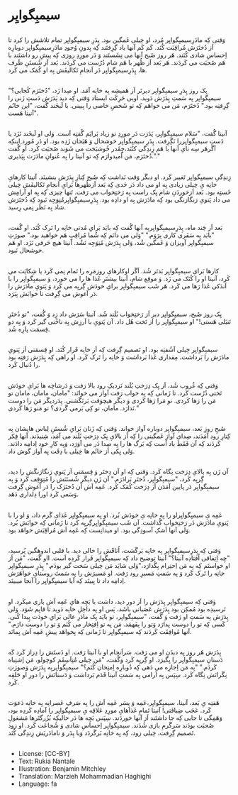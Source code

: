 # سیمبِگوایِر

##
وَقتی کِه مادَرِسیمبِگوایِر مُرد، او خِیلی غَمگین بود. پِدَرِ سیمبِگوایِر تمام تلاشش را کرد تا اَز دُختَرَش مُراقِبَت کُنَد. کَم کَم آنها یاد گِرِفتَند کِه بِدونِ وُجودِ مادَرِسیمبِگوایِر دوبارِه اِحساسِ شادی کُنَند. هَر روز صُبح آنها می نِشَستَند وَ دَر مورِدِ روزی کِه پیشِ رو داشتَند با هَم صُحبَت می کَردَند. هَر بَعد اَز ظُهر با هَم شام دُرُست می کَردَند. بَعد اَز شُستَنِ ظَرف ها، پِدَرِسیمبِگوایِر دَر اَنجامِ تَکالیفَش بِه او کُمَک می کَرد.

##
یِک روز پِدَرِ سیمبِگوایِر دیرتَر اَز هَمیشِه بِه خانِه آمَد. او صِدا زَد، "دُختَرَم کُجایی؟" سیمبِگوایِر بِه سَمتِ پِدَرَش دَوید. اوبی حَرِکَت ایستاد وَقتی کِه دید پَدَرَش دَستِ زَنی را گِرِفتِه بود." دُختَرَم، مَن می خواهَم کِه تو شَخصِ خاصی را بِبینی. با لَبخَند گُفت، "این خانُم آنیتا هَست".

##
آنیتا گُفت، "سَلام سیمبِگوایِر، پَدَرَت دَر مورِدِ تو زیاد بَرایَم گُفتِه اَست. وَلی او لَبخَند نَزَد یا دَستِ سیمبِگوایِررا نَگِرِفت. پِدَرِ سیمبِگوایِر خوشحال وَ هَیَجان زَدِه بود. او دَر مُورِد ِاینکِه اَگَرهَر سِه تایِ آنها با هَم زِندِگی کنُنَد،چِقَدر خُوشبَخت می شَوَند صُحبَت کَرد. او گُفت دُختَرَم، مَن اُمیدوارَم کِه تو آنیتا را بِه عُنوانِ مادَرَت بِپَذیری."."

##
زِندِگیِ سیمبِگوایِر تَغییر کَرد. او دیگَر وَقت نَداشت کِه صُبح کِنارِ پِدَرَش بنشینَد. آنیتا کارهایِ خانِه یِ خِیلی زیادی بِه او می داد دَر حَدی کِه بَعد اَزظُهرها بَرایِ اَنجامِ تَکالیفَش خِیلی خَستِه بود. بَعد اَزخوردَنِ شام یِک راست بِه رَختِخواب می رَفت. تَنها چیزی کِه بِه او آرامِش می داد پَتویِ رَنگارَنگی بود کِه مادَرَش بِه او دادِه بود. پِدَرِسیمبِگوایِرمُتِوَجِه نَبود کِه دُختَرَش شاد بِه نَظَر نِمی رِسید.

##
بَعد اَز چَند ماه، پِدَرِسیمبِگوایِربِه آنها گُفت کِه بایَد بَرایِ مُدتی خانِه را تَرک کُنَد. او گُفت، "بایَد بِه سَفَری کاری بِرَوَم." "وَلی می دانَم کِه شُما مُراقِبِ هَم خواهید بود." صورَتِ سیمبِگوایِر آویزان وَ غَمگین شُد، وَلی پِدَرَش مُتِوَجِه نَشُد. آنیتا هیچ حَرفی نَزَد. او هَم خوشحال نَبود.

##
کارها بَرایِ سیمبِگوایِر بَدتَر شُد. اَگَر اوکارهایِ روزمَرِه را تَمام نِمی کَرد یا شِکایَت می کَرد، آنیتا او را کُتَک می زَد. وَ موقِع شام، آنیتا بیشتَرِ غَذا ها را می خورد، وَ سیمبِگوایِر را با اَندَکی غَذا رَها می کَرد. هَر شَب سیمبِگوایِر برایِ خودَش گِریِه می کَرد وَ پَتویِ مادَرَش را دَر آغوش می گِرِفت تا خوابَش بِبَرَد.

##
یِک روز صُبح، سیمبِگوایِر دیر اَز رَختِخواب بُلَند شُد. آنیتا سَرَش داد زِد وَ گُفت، "تو دُختَرِ تَنبَلی هَستی!" او سیمبِگوایِر را اَز تَخت هُل داد. آن پَتویِ با اَرزِش بِه ناخُنی گیر کَرد وَ بِه دو قِسمَت پارِه شُد.

##
سیمبِگوایِر خِیلی آشُفتِه بود. او تَصمیم گِرِفت کِه اَز خانِه فَرار کُنَد. او قِسمَتی اَز پَتویِ مادَرَش را بَرداشت، مِقداری غَذا بَرداشت وَ خانِه را تَرک کَرد. او راهی کِه پِدَرَش رَفتِه بود را دُنبال کَرد.

##
وَقتی کِه غُروب شُد، اَز یِک دِرَختِ بُلَند نَزدیکِ رود بالا رَفت وَ دَرشاخِه ها بَرایِ خودَش تَختی دُرُست کَرد. تا زَمانی کِه بِه خواب رَفت آواز می خوانَد: "مامان، مامان، مامان تو مَن را رَها کَردی. تو مَرا رَها کَردی وَ دیگَر هیچوَقت بَرنَگَشتی. پِدَردیگَر مَن را دوست نَدارَد. مامان، تو کِی بَرمی گَردی؟ تو مَنو رَها کَردی."

##
صُبحِ روزِ بَعد، سیمبِگوایِر دوباره آواز خواند. وَقتی کِه زَنان بَرایِ شُستَنِ لِباس هایِشان بِه کِنارِ رود آمَدَند، صِدایِ آوازِ غَمگینی را کِه اَز بالایِ یِک دِرَختِ بُلَند می آمَد، شِنیدَند. آنها فِکر کَردَند کِه آن فَقَط باد اَست کِه بَرگ ها را بِه صِدا دَر می آوَرَد، وَبِه کارِ خود اِدامِه دادَند. وَلی یِکی اَز خانُم ها خِیلی با دِقَت بِه آواز گوش داد.

##
آن زَن بِه بالایِ دِرَخت نِگاه کَرد. وَقتی کِه او آن دِختَر وَ قِسمَتی اَز پَتویِ رَنگارَنگَش را دید، گِریِه کَرد، "سیمبِگوایِر، دُختَرِ بَرادَرَم." آن زَنِ دیگَر شُستَنَش را مُتِوَقِف کَرد وَ بِه سیمبِگوایِر دَر پایین آمَدَن اَز دِرَخت کُمَک کَرد. عَمِه اَش آن دُختَرَک را دَر آغوش گِرِفت وَسَعی کَرد اورا دِلداری دَهَد.

##
عَمِه یِ سیمبِگوایِراو را بِه خانِه یِ خودَش بُرد. او بِه سیمبِگوایِر غَذایِ گَرم داد، وَ او را با پَتویِ مادَرَش دَر رَختِخواب گُذاشت. آن شَب سیمبِگوایِرگِریِه کَرد تا زَمانی کِه خوابَش بُرد. وَلی آنها اَشکِ آسودِگی بود. او میدانِست کِه عَمِه اَش مُراقِبَش خواهَد بود.

##
وَقتی کِه پِدَرِسیمبِگوایِر بِه خانِه بَرگَشت، اُتاقََش را خالی دید. با قلبی اندوهگین پُرسید، "چِه اِتِفاقی اُفتادِه آنیتا؟" آنیتا توضیح داد کِه سیمبِگوایِر فَرار کَردِه اَست. ااو گُفت، "مَن اَز او خواستَم کِه بِه مَن اِحتِرام بِگُذارَد،"وَلی شایَد مَن خِیلی سَخت گیر بودَم." پِدَرِ سیمبِگوایِر خانِه را تَرک کَرد وَ بِه سَمتِ مَسیرِ رود رَفت. او مَسیرَش را بِه سَمتَ روستایِ خواهَرَش اِدامِه داد تا بِبینَد کِه آیا سیمبِگوایِر را آنجا میبینَد.

##
وَقتی کِه سیمبِگوایِر پِدَرَش را اَز دور دید، داشت با بَچِه هایِ عَمِه اَش بازی میکَرد. او تَرسیدِه بود مُمکِن بود پِدَرَش عَصَبانی باشَد، پَس او بِه داخِلِ خانِه دَوید تا قایِم شَوَد. وَلی پِدَرَش بِه سَمتِ او رَفت وَ گُفت، "سیمبِگوایِر، تو بایَد یِک مادَرِ عالی بَرایِ خودَت پِیدا کُنی. کَسی کِه تو را دوست بِدارَد وَتو را بِفَهمَد. مَن بِه تو اِفتِخار می کُنَم وَ تو را دوست دارَم." آنها مُوافِقَت کَردَند کِه سیمبِگوایِر تا زَمانی کِه بِخواهَد پیشِ عَمِه اَش بِمانَد.

##
پِدَرَش هَر روز بِه دیدَنِ او می رَفت. سَراَنجام او با آنیتا رَفت. او دَستَش را دِراز کَرد کَه دَستانِ سیمبِگوایِر را بِگیرَد. او گِریِه کَرد وَگُفت، "مَن خِیلی مُتِاَسِفَم کوچولو، مَن اِشتِباه کَردَم." "بِه مَن اِجازِه می دَهی کِه دُوبارِه اِمتِحان کُنَم؟" سیمبِگوایِربِه پِدَرَش وَصورَتِ نِگَرانَش نِگاه کَرد. سِپَس بِه آرامی بِه سَمتِ آنیتا قَدَم بَرداشت وَ دَستانَش را دورِ او حَلقِه کَرد.

##
هَفتِه یِ بَعد، آنیتا، سیمبِگوایِر،عَمِه وَ پِسَر عَمِه اَش را بِه صَرفِ عَصرانِه بِه خانِه دَعوَت کَرد. عَجَب ضِیافَتی! آنیتا تَمامِ غَذاهایِ مورِدِ عَلاقِه یِ سیمبِگوایِر را آمادِه کَردِه بود، وَهَمِگی تا جایی کِه جا داشتَند اَز آنها خوردَند. سِپَس بَچِه ها دَر حالیکِه بُزُرگتَرها مَشغولِ صُحبَت بودَند سَرگَرمِ بازی شُدَند. سیمبِگوایِر اِحساسِ شادی وَ شُجاعَت کَرد. او زود تَصمیم گِرِفت، خِیلی زود، کِه بِه خانِه بَرگَردَد وَبا پِدَر وَ نامادَریَش زِندِگی کُنَد.

##
* License: [CC-BY]
* Text: Rukia Nantale
* Illustration: Benjamin Mitchley
* Translation: Marzieh Mohammadian Haghighi
* Language: fa
